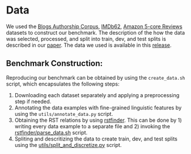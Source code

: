 # Data

We used the [Blogs Authorship Corpus](https://u.cs.biu.ac.il/~koppel/BlogCorpus.htm), [IMDb62](https://umlt.infotech.monash.edu/?page_id=266), [Amazon 5-core Reviews](https://cseweb.ucsd.edu/~jmcauley/datasets/amazon_v2/) datasets to construct our benchmark. The description of the how the data was selected, processed, and split into train, dev, and test splits is described in our [paper](). The data we used is available in this [release]().

## Benchmark Construction:

Reproducing our benchmark can be obtained by using the `create_data.sh` script, which encapsulates the following steps:

1. Downloading each dataset separately and applying a preprocessing step if needed.
2. Annotating the data examples with fine-grained linguistic features by using the `utils/annotate_data.py` script.
3. Obtaining the RST relations by using [rstfinder](rstfinder). This can be done by 1) writing every data example to a separate file and 2) invoking the [rstfinder/parse_data.sh](rstfinder/parse_data.sh) script.
4. Spliting and descritizing the data to create train, dev, and test splits using the [utils/split_and_discretize.py](utils/split_and_discretize.py) script.
